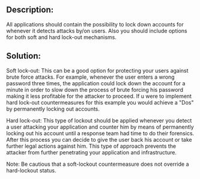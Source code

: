 ## Description:

All applications should contain the possibility to lock down accounts for whenever it
detects attacks by/on users. Also you should include options for both soft and hard
lock-out mechanisms.

## Solution:

Soft lock-out:
This can be a good option for protecting your users against brute force attacks.
For example, whenever the user enters a wrong password three times, the application could
lock down the account for a minute in order to slow down the process of brute forcing his
password making it less profitable for the attacker to proceed. If u were to implement
hard lock-out countermeasures for this example you would achieve a "Dos" by permanently
locking out accounts.

Hard lock-out:
This type of lockout should be applied whenever you detect a user attacking your
application and counter him by means of permanently locking out his account until a
response team had time to do their forensics. After this process you can decide to
give the user back his account or take further legal actions against him.
This type of approach prevents the attacker from further penetrating your application
and infrastructure.

Note: 
Be cautious that a soft-lockout countermeasure does not override a hard-lockout status.


